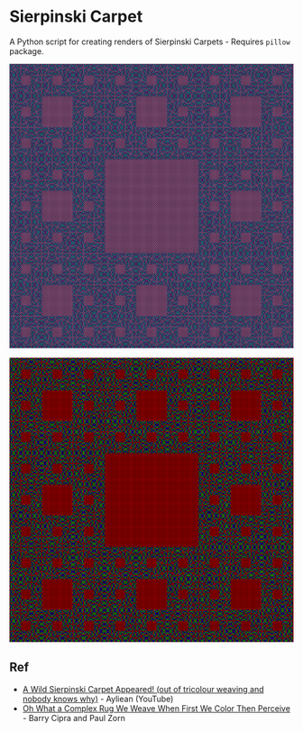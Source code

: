 # Sierpinski Carpet

A Python script for creating renders of Sierpinski Carpets - Requires `pillow` package.

![A sierpinski carpet](sierpinski_carpet_pallette2.png)

![Another sierpinski carpet](sierpinski_carpet_pallette1.png)

## Ref

- [A Wild Sierpinski Carpet Appeared! (out of tricolour weaving and nobody knows why)](https://www.youtube.com/watch?v=OwsUm7kVYTI) - Ayliean (YouTube)
- [Oh What a Complex Rug We Weave When First We Color Then Perceive](https://archive.bridgesmathart.org/2023/bridges2023-377.html#gsc.tab=0) - Barry Cipra and Paul Zorn
